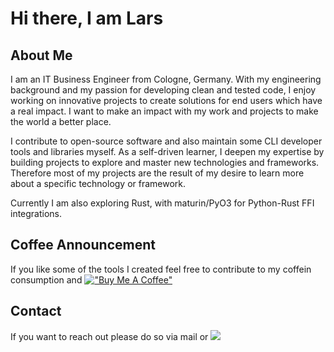 # Hi there, I am Lars

<!--
**Zaloog/Zaloog** is a ✨ _special_ ✨ repository because its `README.md` (this file) appears on your GitHub profile.

Here are some ideas to get you started:

- 🔭 I’m currently working on ...
- 🌱 I’m currently learning ...
- 👯 I’m looking to collaborate on ...
- 🤔 I’m looking for help with ...
- 💬 Ask me about ...
- 📫 How to reach me: ...
- 😄 Pronouns: ...
- ⚡ Fun fact: ...
-->

## About Me
I am an IT Business Engineer from Cologne, Germany.
With my engineering background and my passion for developing clean and tested code, I enjoy working on
innovative projects to create solutions for end users which have a real impact.
I want to make an impact with my work and projects to make the world a better place.

I contribute to open-source software and also maintain some CLI developer tools and libraries myself.
As a self-driven learner, I deepen my expertise by building projects to explore and master new technologies and frameworks.
Therefore most of my projects are the result of my desire to learn more about a specific technology
or framework.

Currently I am also exploring Rust, with maturin/PyO3 for Python-Rust FFI integrations.

## Coffee Announcement
If you like some of the tools I created feel free to contribute to my coffein consumption and 
[!["Buy Me A Coffee"](https://www.buymeacoffee.com/assets/img/custom_images/orange_img.png)](https://www.buymeacoffee.com/zaloog)

## Contact
If you want to reach out please do so via mail or
[<img src="https://img.shields.io/badge/linkedin-%230077B5.svg?&style=for-the-badge&logo=linkedin&logoColor=white"/>](https://www.linkedin.com/in/lars-grams/)
